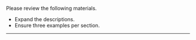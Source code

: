 Please review the following materials.

- Expand the descriptions.
- Ensure three examples per section.

***

